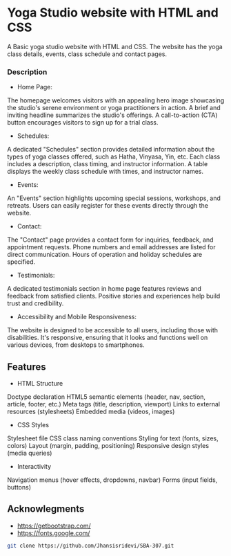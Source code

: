 # Yoga Studio website with HTML and CSS

A Basic yoga studio website with HTML and CSS. The website has the yoga class details, events, class schedule and contact pages.

### Description

- Home Page:

The homepage welcomes visitors with an appealing hero image showcasing the studio's serene environment or yoga practitioners in action.
A brief and inviting headline summarizes the studio's offerings.
A call-to-action (CTA) button encourages visitors to sign up for a trial class.

- Schedules:

A dedicated "Schedules" section provides detailed information about the types of yoga classes offered, such as Hatha, Vinyasa, Yin, etc.
Each class includes a description, class timing, and instructor information.
A table displays the weekly class schedule with times, and instructor names.

- Events:

An "Events" section highlights upcoming special sessions, workshops, and retreats.
Users can easily register for these events directly through the website.

- Contact:

The "Contact" page provides a contact form for inquiries, feedback, and appointment requests.
Phone numbers and email addresses are listed for direct communication.
Hours of operation and holiday schedules are specified.

- Testimonials:

A dedicated testimonials section in home page features reviews and feedback from satisfied clients.
Positive stories and experiences help build trust and credibility.

- Accessibility and Mobile Responsiveness:

The website is designed to be accessible to all users, including those with disabilities.
It's responsive, ensuring that it looks and functions well on various devices, from desktops to smartphones.

## Features

- HTML Structure

Doctype declaration
HTML5 semantic elements (header, nav, section, article, footer, etc.)
Meta tags (title, description, viewport)
Links to external resources (stylesheets)
Embedded media (videos, images)

- CSS Styles

Stylesheet file
CSS class naming conventions
Styling for text (fonts, sizes, colors)
Layout (margin, padding, positioning)
Responsive design styles (media queries)

- Interactivity

Navigation menus (hover effects, dropdowns, navbar)
Forms (input fields, buttons)

## Acknowlegments

- https://getbootstrap.com/
- https://fonts.google.com/




```bash
git clone https://github.com/Jhansisridevi/SBA-307.git
